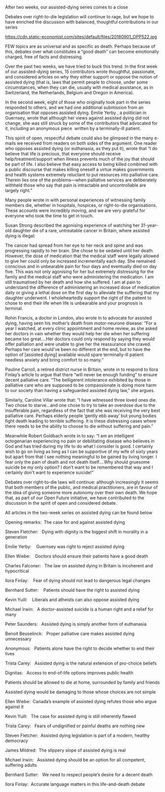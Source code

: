 After two weeks, our assisted-dying series comes to a close

Debates over right-to-die legislation will continue to rage, but we hope to have enriched the discussion with balanced, thoughtful contributions in our series

https://cdn.static-economist.com/sites/default/files/20180901_OPP522.jpg

FEW topics are as universal and as specific as death. Perhaps because of this, debates over what constitutes a “good death” can become emotionally charged, free of facts and distressing. 

Over the past two weeks, we have tried to buck this trend. In the first week of our assisted-dying series, 15 contributors  wrote  thoughtful, passionate, and considered articles on why they either support or oppose the notion of assisted dying (that is, laws that permit people to choose, under some circumstances, when they can die, usually with medical assistance, as in Switzerland, the Netherlands, Belgium and Oregon in America). 

In the second week, eight of those who originally took part in the series responded to others, and we had  one  additional submission from an organisation that opposes assisted dying.  Emilie Yerby , a politician in Guernsey, wrote that although her views against assisted dying did not change, she was still struck by some of the contributors that advocated for it, including an  anonymous  piece  written by a terminally-ill patient.

This spirit of open, respectful debate could also be glimpsed in the many e-mails we received from readers on both sides of the argument. One reader who opposes assisted dying (or euthanasia, as they put it), wrote that “I do believe that life is precious, that everyone should receive help/treatment/support when illness prevents much of the joy that should be part of life. I also believe that easy access to being killed combined with a public discourse that makes killing oneself a virtue makes governments and health systems extremely reluctant to put resources into palliative care. Therein lies one of the problems—when palliative services are deliberately withheld those who say that pain is intractable and uncontrollable are largely right.”

Many people wrote in with personal experiences of witnessing family members die, whether in hospitals, hospices, or right-to-die organisations. These accounts were incredibly moving, and we are very grateful for everyone who took the time to get in touch. 

Susan Strong described the agonising experience of watching her 31-year-old daughter die of a rare, untreatable cancer in Britain, where assisted dying is illegal:

The cancer had spread from her eye to her neck and spine and was progressing rapidly to her brain. She chose to be sedated until her death. However, the dose of medication that the medical staff were legally allowed to give her could only be increased incrementally each day. She remained conscious and in unbearable pain for four days and eventually died on day five. This was not only agonising for her but extremely distressing for the family and the medical staff who were administering the medication. I am still traumatised by her death and how she suffered. I am at pain to understand the difference of administering an increased dose of medication daily or giving a lethal dose on the first day to alleviate the suffering that my daughter underwent. I wholeheartedly support the right of the patient to chose to end their life when life is unbearable and your prognosis is terminal. 

Rohin Francis, a doctor in London, also wrote in to advocate for assisted dying, having seen his mother’s death from motor-neurone disease: “For a year I watched, at every clinic appointment and home review, as she asked her doctors in vain whether they would help her die when her suffering became too great....Her doctors could only respond by saying they would offer palliation and were unable to give her the reassurance she craved. Perhaps her care would've been no different at the end, but to have the option of [assisted dying] available would spare terminally-ill patient needless anxiety and bring comfort to so many.”

Pauline Carroll, a retired district nurse in Britain, wrote in to respond to  Ilora Finlay’s  article to argue that there “will never be enough funding” to ensure decent palliative care. “The belligerent intolerance exhibited by those in palliative care who are supposed to be compassionate is doing more harm to our society than having a safeguarded assisted dying law,” she argues.

Similarly, Caroline Villar wrote that: “I have witnessed three loved ones die. Two chose to starve...and one chose to try to take an overdose due to the insufferable pain, regardless of the fact that she was receiving the very best palliative care. Perhaps elderly people ‘gently ebb away’ but young bodies fight death leading to terrible suffering. It is these distressing cases where there needs to be the ability to choose to die without suffering and pain.”

Meanwhile Robert Goldbach wrote in to say: “I am an intelligent octogenarian experiencing no pain or debilitating disease who believes in God and has tried during my life to do what I consider is good. I certainly wish to go on living as long as I can be supportive of my wife of sixty years but apart from that I see nothing meaningful to be gained by living longer. I fear only the pain of death and not death itself….Why should gruesome suicide be my only option? I don’t want to be remembered that way and I certainly don't want to experience suicide!”

Debates over right-to-die laws will continue: although increasingly it seems that both members of the public, and medical practitioners, are in favour of the idea of giving someone more autonomy over their own death. We hope that, as part of our Open Future initiative, we have contributed to the discussion in the spirit of open and considered debate. 

  All articles in the two-week series on assisted dying can be found below 

   

 Opening remarks:   The case for and against assisted dying

  Steven Fletcher:   Dying with dignity is the biggest shift in morality in a generation

  Emilie Yerby:    Guernsey was right to reject assisted dying

  Ellen Wiebe:    Doctors should ensure their patients have a good death

  Charles Falconer:   The law on assisted dying in Britain is incoherent and hypocritical

  Ilora Finlay:    Fear of dying should not lead to dangerous legal changes

  Bernhard Sutter:    Patients should have the right to assisted dying

  Kevin Yuill:    Liberals and atheists can also oppose assisted dying

  Michael Irwin:   A doctor-assisted suicide is a human right and a relief for many

  Peter Saunders:   Assisted dying is simply another form of euthanasia

  Benoit Beuselinck:   Proper palliative care makes assisted dying unnecessary

  Anonymous:   Patients alone have the right to decide whether to end their lives

  Trista Carey:   Assisted dying is the natural extension of pro-choice beliefs

  Dignitas:   Access to end-of-life options improves public health

 

 Patients should be allowed to die at home, surrounded by family and friends 

 Assisted dying would be damaging to those whose choices are not simple

  Ellen Wiebe:   Canada’s example of assisted dying refutes those who argue against it

  Kevin Yuill:   The case for assisted dying is still inherently flawed 

 Trista Carey:   Fears of undignified or painful deaths are nothing new

  Steven Fletcher:   Assisted dying legislation is part of a modern, healthy democracy 

 James Mildred:   The slippery slope of assisted dying is real

  Michael Irwin:   Assisted dying should be an option for all competent, suffering adults

  Bernhard Sutter:   We need to respect people’s desire for a decent death

  Ilora Finlay:   Accurate language matters in this life-and-death debate 